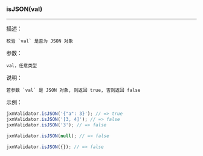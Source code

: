 
### isJSON(val)

----------

描述：

    校验 `val` 是否为 JSON 对象

参数：

    val，任意类型

说明：

    若参数 `val` 是 JSON 对象, 则返回 true, 否则返回 false

示例：

```javascript
jxmValidator.isJSON('{"a": 3}'); // => true
jxmValidator.isJSON('[3, 4]'); // => false
jxmValidator.isJSON('3'); // => false

jxmValidator.isJSON(null); // => false

jxmValidator.isJSON({}); // => false
```
